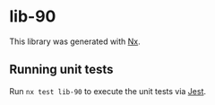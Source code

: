 # lib-90

This library was generated with [Nx](https://nx.dev).

## Running unit tests

Run `nx test lib-90` to execute the unit tests via [Jest](https://jestjs.io).
